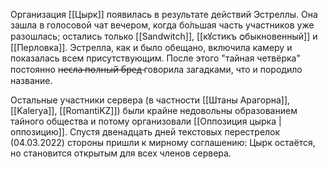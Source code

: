 Организация [[Цырк]] появилась в результате действий Эстреллы. Она зашла в голосовой чат вечером, когда бо́льшая часть участников уже разошлась; остались только [[Sandwitch]], [[кꙋстикъ ѻбыкновенный]] и [[Перловка]]. Эстрелла, как и было обещано, включила камеру и показалась всем присутствующим.
После этого "тайная четвёрка" постоянно н̶е̶с̶л̶а̶ ̶п̶о̶л̶н̶ы̶й̶ ̶б̶р̶е̶д̶ говорила загадками, что и породило название.

Остальные участники сервера (в частности [[Штаны Арагорна]], [[Kalerya]], [[RomantiKZ]]) были крайне недовольны образованием тайного общества и потому организовали [[Оппозиция цырка | оппозицию]].
Спустя двенадцать дней текстовых перестрелок (04.03.2022) стороны пришли к мирному соглашению: Цырк остаётся, но становится открытым для всех членов сервера.